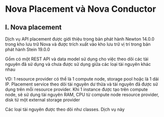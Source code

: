 # Nova Placement và Nova Conductor

## I. Nova placement

Dịch vụ API placement được giới thiệu trong bản phát hành Newton 14.0.0 trong kho lưu trữ Nova và được trích xuất vào kho lưu trữ vị trí trong bản phát hành Stein 19.0.0

Gồm có một REST API và data model sử dụng cho việc theo dõi các tài nguyên đã sử dụng và chưa được sử dụng giữa các loại tài nguyên khác nhau

VD: 1 resource provider có thể là 1 compute node, storage pool hoặc là 1 dải IP. Placement service theo dõi tài nguyên dư thừa và tài nguyên đã được sử dụng trên mỗi resource provider. Khi 1 instance được tạo trên compute node, sẽ sử dụng tài nguyên RAM, CPU từ compute node resource provider, disk từ một external storage provider

Các loại tài nguyên được theo dõi như classes. Dịch vụ này